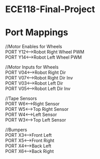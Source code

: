 # ECE118-Final-Project
# Port Mappings

//Motor Enables for Wheels <br />
PORT Y12<-->Robot Right Wheel PWM <br />
PORT Y14<-->Robot Left Wheel PWM <br />

//Motor Inputs for Wheels <br />
PORT V04<-->Robot Right Dir <br />
PORT V07<-->Robot Right Dir Inv <br />
PORT V03<-->Robot Left Dir <br />
PORT V05<-->Robot Left Dir Inv <br />

//Tape Sensors <br />
PORT W6<-->Right Sensor <br />
PORT W5<-->Top Right Sensor <br />
PORT W4<-->Left Sensor <br />
PORT W3<-->Top Left Sensor <br />

//Bumpers <br />
PORT X3<-->Front Left <br />
PORT X5<-->Front Right <br />
PORT X4<-->Back Left <br />
PORT X6<-->Back Right <br />


